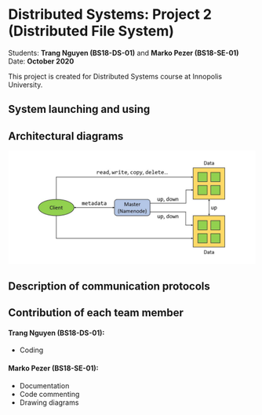 <h1>Distributed Systems: Project 2 (Distributed File System)</h1>

Students: <b>Trang Nguyen (BS18-DS-01)</b> and <b>Marko Pezer (BS18-SE-01)</b><br>
Date: <b>October 2020</b><br>

This project is created for Distributed Systems course at Innopolis University.

<h2>System launching and using</h2>


<h2>Architectural diagrams</h2>

![Diagram_01](diagrams/diagram_01.JPG)

<h2>Description of communication protocols</h2>


<h2>Contribution of each team member</h2>

<h4>Trang Nguyen (BS18-DS-01):</h4>

<ul>
  <li>Coding</li>
</ul>


<h4>Marko Pezer (BS18-SE-01):</h4>

<ul>
  <li>Documentation</li>
  <li>Code commenting</li>
  <li>Drawing diagrams</li>
</ul>
